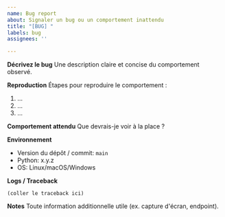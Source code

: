 ```yaml
---
name: Bug report
about: Signaler un bug ou un comportement inattendu
title: "[BUG] "
labels: bug
assignees: ''

---
```


**Décrivez le bug**
Une description claire et concise du comportement observé.

**Reproduction**
Étapes pour reproduire le comportement :
1. …
2. …
3. …

**Comportement attendu**
Que devrais-je voir à la place ?

**Environnement**
- Version du dépôt / commit: `main`
- Python: x.y.z
- OS: Linux/macOS/Windows

**Logs / Traceback**
```
(coller le traceback ici)
```

**Notes**
Toute information additionnelle utile (ex. capture d'écran, endpoint).